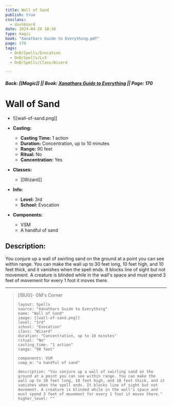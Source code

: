 ```yaml
---
title: Wall of Sand
publish: true
cssclass:
  - dashboard
date: 2024-04-20 18:30
type: magic
book: "Xanathars Guide to Everything.pdf"
page: 170
tags:
  - DnD/Spells/Evocation
  - DnD/Spells/Lv3
  - DnD/Spells/Class/Wizard

---
```


##### Back: [[Magic]] || Book: [Xanathars Guide to Everything](https://drive.google.com/drive/folders/1O5bhpYizcIT5xxAoLOuzCRht_PVS7VSG?usp=sharing) || Page: 170

# Wall of Sand
- ![[wall-of-sand.png]]
- **Casting:**
    - **Casting Time:** 1 action
    - **Duration:** Concentration, up to 10 minutes
    - **Range:** 90 feet
    - **Ritual:** No
    - **Concentration:** Yes
- **Classes:**
    - [[Wizard]]

- **Info:**
    - **Level:** 3rd
    - **School:** Evocation
- **Components:**
    - VSM
    - A handful of sand

## Description:
You conjure up a wall of swirling sand on the ground at a point you can see within range. You can make the wall up to 30 feet long, 10 feet high, and 10 feet thick, and it vanishes when the spell ends. It blocks line of sight but not movement. A creature is blinded while in the wall's space and must spend 3 feet of movement for every 1 foot it moves there.



---

> [!BUG]- GM's Corner
>
> ```statblock
> layout: Spells
> source: "Xanathars Guide to Everything"
> name: "Wall of Sand"
> image: [[wall-of-sand.png]]
> level: "3rd"
> school: "Evocation"
> class: "Wizard"
> duration: "Concentration, up to 10 minutes"
> ritual: "No"
> casting_time: "1 action"
> range: "90 feet"
>
> components: VSM
> comp_m: "a handful of sand"
>
> description: "You conjure up a wall of swirling sand on the ground at a point you can see within range. You can make the wall up to 30 feet long, 10 feet high, and 10 feet thick, and it vanishes when the spell ends. It blocks line of sight but not movement. A creature is blinded while in the wall's space and must spend 3 feet of movement for every 1 foot it moves there."
> higher_level: ""
> ```
